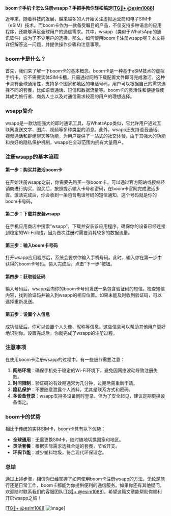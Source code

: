 **boom卡手机卡怎么注册wsapp？手把手教你轻松搞定[[TG💪+ @esim1088](https://t.me/s/esim1088)]**

近年来，随着科技的发展，越来越多的人开始关注虚拟运营商和电子SIM卡（eSIM）技术。而boom卡作为一款备受瞩目的产品，不仅支持多种语言的应用程序，还能够满足全球用户的通信需求。其中，wsapp（类似于WhatsApp的通讯软件）成为了不少用户的选择。那么，如何使用boom卡注册wsapp呢？本文将详细解答这一问题，并提供操作步骤和注意事项。

### boom卡是什么？

首先，我们来了解一下boom卡的基本概念。boom卡是一种基于eSIM技术的虚拟手机卡，它不需要实体SIM卡槽，只需通过网络下载配置文件即可完成激活。这种卡具有全球通用性，支持多个国家和地区的电话号码。用户可以根据自己的需求选择不同的套餐，比如语音通话、短信和数据流量等。boom卡的灵活性和便捷性使其成为旅行者、商务人士以及对通信需求较高的用户的理想选择。

### wsapp简介

wsapp是一款功能强大的即时通讯工具，与WhatsApp类似，它允许用户通过互联网发送文字、图片、视频等多种类型的消息。此外，wsapp还支持语音通话、视频通话和群组聊天等功能，为用户提供了一站式的社交体验。由于其强大的功能和良好的隐私保护机制，wsapp在全球范围内拥有大量用户。

### 注册wsapp的基本流程

#### 第一步：购买并激活boom卡

在开始注册wsapp之前，你需要先购买一张boom卡。可以通过官方网站或授权经销商进行购买。购买后，按照提示输入卡号和密码，在boom卡官网完成激活步骤。激活完成后，你会收到一条包含电话号码的短信通知，这个号码就是你的boom卡号码。

#### 第二步：下载并安装wsapp

在手机应用商店中搜索“wsapp”，下载并安装该应用程序。确保你的设备已经连接到稳定的Wi-Fi网络，因为首次注册时需要消耗较多的数据流量。

#### 第三步：输入boom卡号码

打开wsapp应用程序后，系统会要求你输入手机号码。此时，输入你在第一步中获得的boom卡号码。输入完成后，点击“下一步”按钮。

#### 第四步：获取验证码

输入号码后，wsapp会向你的boom卡号码发送一条包含验证码的短信。检查短信内容，找到验证码并输入到wsapp的相应位置。如果未能及时收到验证码，可以选择重新发送。

#### 第五步：设置个人信息

成功验证后，你可以设置个人头像、昵称等信息。这些信息可以帮助其他用户更好地识别你。设置完成后，你就完成了wsapp的注册过程。

### 注意事项

在使用boom卡注册wsapp的过程中，有一些细节需要注意：

1. **网络环境**：确保手机处于稳定的Wi-Fi环境下，避免因网络波动导致注册失败。
2. **时间限制**：验证码的有效期通常为几分钟，过期后需重新申请。
3. **隐私保护**：不要随意泄露个人资料，尤其是联系方式和密码。
4. **多设备登录**：wsapp支持多设备同时登录，但为了安全起见，建议定期更换设备绑定。

### boom卡的优势

相比于传统的实体SIM卡，boom卡具有以下优势：

- **全球通用**：无需更换SIM卡，随时随地切换国家和地区。
- **灵活套餐**：根据实际需求选择合适的套餐，节省开支。
- **环保节能**：减少塑料垃圾，符合现代环保理念。

### 总结

通过上述步骤，相信你已经掌握了如何使用boom卡注册wsapp的方法。无论是旅行还是日常工作，boom卡都能为你提供便利的通信服务。如果你还有其他疑问，欢迎随时联系我们的客服团队[[TG💪+ @esim1088](https://t.me/s/esim1088)]。希望这篇文章能帮助你顺利开启wsapp之旅！

[[TG💪+ @esim1088](https://t.me/s/esim1088) ![Image](https://i.postimg.cc/4NQfJmqS/Snipaste-2025-05-13-00-14-12.png)]
